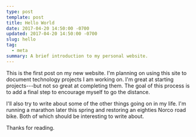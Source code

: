```yaml
---
type: post
template: post
title: Hello World
date: 2017-04-20 14:50:00 -0700
updated: 2017-04-20 14:50:00 -0700
slug: hello
tag:
  - meta
summary: A brief introduction to my personal website.
---
```


This is the first post on my new website. I'm planning on using this
site to document technology projects I am working on. I'm great at
starting projects---but not so great at completing them. The goal of
this process is to add a final step to encourage myself to go the
distance.

I'll also try to write about some of the other things going on in my
life. I'm running a marathon later this spring and restoring an
eighties Norco road bike. Both of which should be interesting to write
about.

Thanks for reading.
